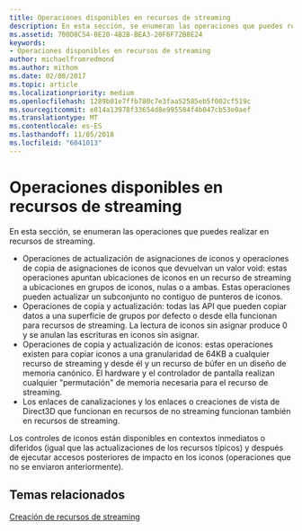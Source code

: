 ```yaml
---
title: Operaciones disponibles en recursos de streaming
description: En esta sección, se enumeran las operaciones que puedes realizar en recursos de streaming.
ms.assetid: 700D8C54-0E20-4B2B-BEA3-20F6F72B8E24
keywords:
- Operaciones disponibles en recursos de streaming
author: michaelfromredmond
ms.author: mithom
ms.date: 02/08/2017
ms.topic: article
ms.localizationpriority: medium
ms.openlocfilehash: 1289b01e7ffb780c7e3faa52585eb5f002cf519c
ms.sourcegitcommit: e814a13978f33654d8e995584f4b047cb53e0aef
ms.translationtype: MT
ms.contentlocale: es-ES
ms.lasthandoff: 11/05/2018
ms.locfileid: "6041013"
---
```

# <a name="operations-available-on-streaming-resources"></a>Operaciones disponibles en recursos de streaming


En esta sección, se enumeran las operaciones que puedes realizar en recursos de streaming.

-   Operaciones de actualización de asignaciones de iconos y operaciones de copia de asignaciones de iconos que devuelvan un valor void: estas operaciones apuntan ubicaciones de iconos en un recurso de streaming a ubicaciones en grupos de iconos, nulas o a ambas. Estas operaciones pueden actualizar un subconjunto no contiguo de punteros de iconos.
-   Operaciones de copia y actualización: todas las API que pueden copiar datos a una superficie de grupos por defecto o desde ella funcionan para recursos de streaming. La lectura de iconos sin asignar produce 0 y se anulan las escrituras en iconos sin asignar.
-   Operaciones de copia y actualización de iconos: estas operaciones existen para copiar iconos a una granularidad de 64KB a cualquier recurso de streaming y desde él y un recurso de búfer en un diseño de memoria canónico. El hardware y el controlador de pantalla realizan cualquier "permutación" de memoria necesaria para el recurso de streaming.
-   Los enlaces de canalizaciones y los enlaces o creaciones de vista de Direct3D que funcionan en recursos de no streaming funcionan también en recursos de streaming.

Los controles de iconos están disponibles en contextos inmediatos o diferidos (igual que las actualizaciones de los recursos típicos) y después de ejecutar accesos posteriores de impacto en los iconos (operaciones que no se enviaron anteriormente).

## <a name="span-idrelated-topicsspanrelated-topics"></a><span id="related-topics"></span>Temas relacionados


[Creación de recursos de streaming](creating-streaming-resources.md)

 

 




